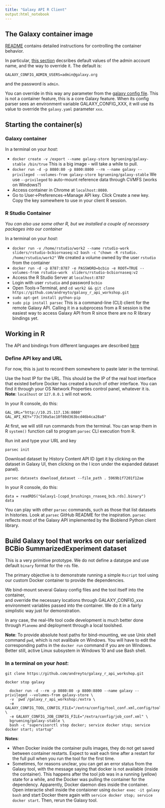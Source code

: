```yaml
---
title: "Galaxy API R Client"
output:html_notebook
---
```

## The Galaxy container image

[README](https://github.com/bgruening/docker-galaxy-stable) contains detailed instructions
for controlling the container behavior.

In particular, [this section](https://github.com/bgruening/docker-galaxy-stable#Galaxys-config-settings)
decsribes default values of the admin account name, and the way to override it.
The default is:
```
GALAXY_CONFIG_ADMIN_USERS=admin@galaxy.org
```
and the password is `admin`.

You can override in this way any parameter from the [galaxy config file](https://github.com/galaxyproject/galaxy/blob/release_19.01/config/galaxy.yml.sample). 
This is not a container feature, this is a core Galaxy feature. When its config parser sees
an environment variable GALAXY_CONFIG_XXX, it will use its value to override the `galaxy.yaml` 
parameter `xxx`.

## Starting the container(s)

### Galaxy container

In a terminal on your *host*:

- `docker create -v /export --name galaxy-store bgruening/galaxy-stable /bin/true`
   This is a big image - will take a while to pull.
- `docker run -d -p 8080:80 -p 8800:8800 --rm --name galaxy --privileged --volumes-from galaxy-store bgruening/galaxy-stable`
  We use `--privileged` to auto-mount reference data through CVMFS (works on Windows?)
- Access container in Chrome at `localhost:8080`.
- Go to User->Preferences->Manage API key. Click Create a new key. 
  Copy the key somewhere to use in your client R session.

### R Studio Container

*You can also use some other R, but we installed a couple of necessary packages into our container*

In a terminal on your *host*:

- `docker run -v /home/rstudio/work2 --name rstudio-work sliders/rstudio-bcbiornaseq:v2 bash -c "chown -R rstudio. /home/rstudio/work2"`
  We created a volume owned by the user `rstudio` from the container
- `docker run -d -p 8787:8787 -e PASSWORD=bcbio -e ROOT=TRUE --volumes-from rstudio-work  sliders/rstudio-bcbiornaseq:v2`
- Access the R Studio Server at `localhost:8787`
- Login with user `rstudio` and password `bcbio`
- Open Tools->Terminal, and `cd work2 && git clone https://github.com/andreyto/galaxy_r_api_workshop.git`
- `sudo apt-get install python-pip`
- `sudo pip install parsec`
  This is a command-line (CLI) client for the remote Galaxy API. Calling it in a subprocess from a R session is 
  the easiest way to access Galaxy API from R since there are no R library bindings yet.

## Working in R

The API and bindings from different languages are described [here](https://galaxyproject.org/develop/api/)

### Define API key and URL

For now, this is just to record them somewhere to paste later in the terminal.

Use the host IP for the URL. This should be the IP of the real host interface that existed
before Docker has created a bunch of other interface. You can find it through your OS
Network Properties control panel, whatever it is. **Note**: `localhost` or `127.0.0.1` will
not work.

In your R console, do this:

```{r}
GAL_URL="http://10.25.117.136:8080"
GAL_API_KEY="73c730a5ac10f80d363bcd46b4ca28a8"
```

At first, we will still run commands from the terminal. You can wrap them in R `system()` function call
to program `parsec` CLI execution from R.

Run init and type your URL and key
```
parsec init
```
Download dataset by History Content API ID (get it by clicking on the dataset in Galaxy UI,
then clicking on the I icon under the expanded dataset panel).
```
parsec datasets download_dataset --file_path . 5969b1f7201f12ae
```

In your R console, do this:
```{r}
data = readRDS("Galaxy1-[copd_brushings_rnaseq_bcb.rds].binary")
data
```

You can play with other `parsec` commands, such as those that list datasets in histories. Look at
`parsec` GitHub README for the inspiration. `parsec` reflects most of the Galaxy API implemented 
by the Bioblend Python client library.

## Build Galaxy tool that works on our serialized BCBio SummarizedExperiment dataset

This is a very primitive prototype. We do not define a datatype and use default `binary` format for the `rds` file.

The primary objective is to demonstrate running a simple `Rscript` tool using our custom
Docker container to provide the dependencies.

We bind-mount several Galaxy config files and the tool itself into the container,  
and override the necessary locations through GALAXY_CONFIG_xxx environment variables passed
into the container. We do it in a fairly simplistic way just for demonstration.

In any case, the real-life tool code development is much better done through `Planemo` and
deployment through a local toolshed.

**Note**: To provide absolute host paths for bind-mounting, we use Unix shell command `pwd`,
which is not avalibale on Windows. You will have to edit the corresponding paths in the `docker run`
command if you are on Windows. Better still, active Linux subsystem in Windows 10 and use Bash shell.

### In a terminal on your *host*:

`git clone https://github.com/andreyto/galaxy_r_api_workshop.git`

`docker stop galaxy`

```
  docker run -d --rm -p 8080:80 -p 8800:8800 --name galaxy --privileged --volumes-from galaxy-store \
  -v `pwd`/galaxy_r_api_workshop:/extra \
  -e GALAXY_CONFIG_TOOL_CONFIG_FILE="/extra/config/tool_conf.xml,config/tool_conf.xml.sample,config/shed_tool_conf.xml" \
  -e GALAXY_CONFIG_JOB_CONFIG_FILE="/extra/config/job_conf.xml" \
  bgruening/galaxy-stable \
  bash -c "supervisorctl stop docker; service docker stop; service docker start; startup"
```

**Notes**: 
- When Docker inside the container pulls images, they do not get saved between container
  restarts. Expect to wait each time after a restart for the full pull when you run the tool
  for the first time.
- Sometimes, for reasons unclear, you can get an error status from the Galaxy tool, with the message
  saying that docker is not available (inside the container). This happens after the tool job was in
  a running (yellow) state for a while, and the Docker was pulling the container for the dependency.
  Apparently, Docker daemon dies inside the container.
  Open interactie shell inside the contaioner using `docker exec -it galaxy bash` and start Docker there
  again with `service docker stop; service docker start`. Then, rerun the Galaxy tool.
